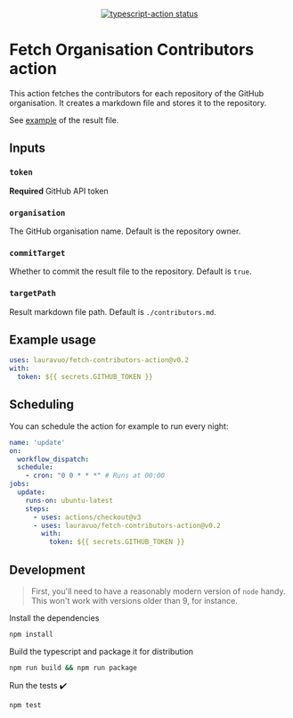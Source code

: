 <p align="center">
  <a href="https://github.com/lauravuo/fetch-contributors-action/actions"><img alt="typescript-action status" src="https://github.com/lauravuo/fetch-contributors-action/workflows/build-test/badge.svg"></a>
</p>

# Fetch Organisation Contributors action

This action fetches the contributors for each repository of the GitHub organisation.
It creates a markdown file and stores it to the repository.

See [example](https://github.com/kaupunginnaiset/.github/blob/main/contributors.md) of the result file.

## Inputs

### `token`

**Required** GitHub API token

### `organisation`

The GitHub organisation name. Default is the repository owner.

### `commitTarget`

Whether to commit the result file to the repository. Default is `true`.

### `targetPath`

Result markdown file path. Default is `./contributors.md`.

## Example usage

```yaml
uses: lauravuo/fetch-contributors-action@v0.2
with:
  token: ${{ secrets.GITHUB_TOKEN }}
```

## Scheduling

You can schedule the action for example to run every night:

```yaml
name: 'update'
on:
  workflow_dispatch:
  schedule:
    - cron: "0 0 * * *" # Runs at 00:00
jobs:
  update:
    runs-on: ubuntu-latest
    steps:
      - uses: actions/checkout@v3
      - uses: lauravuo/fetch-contributors-action@v0.2
        with:
          token: ${{ secrets.GITHUB_TOKEN }}
```

## Development

> First, you'll need to have a reasonably modern version of `node` handy. This won't work with versions older than 9, for instance.

Install the dependencies  

```bash
npm install
```

Build the typescript and package it for distribution

```bash
npm run build && npm run package
```

Run the tests :heavy_check_mark:  

```bash
npm test
```
